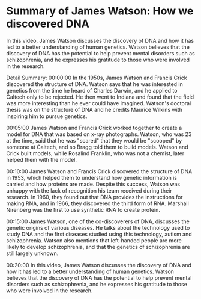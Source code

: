 # Summary of James Watson: How we discovered DNA

In this video, James Watson discusses the discovery of DNA and how it has led to a better understanding of human genetics. Watson believes that the discovery of DNA has the potential to help prevent mental disorders such as schizophrenia, and he expresses his gratitude to those who were involved in the research.

Detail Summary: 
00:00:00
In the 1950s, James Watson and Francis Crick discovered the structure of DNA. Watson says that he was interested in genetics from the time he heard of Charles Darwin, and he applied to Caltech only to be rejected. He then went to Indiana and found that the field was more interesting than he ever could have imagined. Watson's doctoral thesis was on the structure of DNA and he credits Maurice Wilkins with inspiring him to pursue genetics.

00:05:00
James Watson and Francis Crick worked together to create a model for DNA that was based on x-ray photographs. Watson, who was 23 at the time, said that he was "scared" that they would be "scooped" by someone at Caltech, and so Bragg told them to build models. Watson and Crick built models, while Rosalind Franklin, who was not a chemist, later helped them with the model.

00:10:00
James Watson and Francis Crick discovered the structure of DNA in 1953, which helped them to understand how genetic information is carried and how proteins are made. Despite this success, Watson was unhappy with the lack of recognition his team received during their research. In 1960, they found out that DNA provides the instructions for making RNA, and in 1966, they discovered the third form of RNA. Marshall Nirenberg was the first to use synthetic RNA to create protein.

00:15:00
James Watson, one of the co-discoverers of DNA, discusses the genetic origins of various diseases. He talks about the technology used to study DNA and the first diseases studied using this technology, autism and schizophrenia. Watson also mentions that left-handed people are more likely to develop schizophrenia, and that the genetics of schizophrenia are still largely unknown.

00:20:00
In this video, James Watson discusses the discovery of DNA and how it has led to a better understanding of human genetics. Watson believes that the discovery of DNA has the potential to help prevent mental disorders such as schizophrenia, and he expresses his gratitude to those who were involved in the research.

